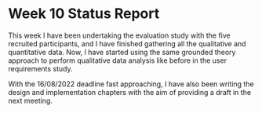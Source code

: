 # Week 10 Status Report

This week I have been undertaking the evaluation study with the five recruited participants, and I have finished gathering all the qualitative and quantitative data. Now, I have started using the same grounded theory approach to perform qualitative data analysis like before in the user requirements study.

With the 16/08/2022 deadline fast approaching, I have also been writing the design and implementation chapters with the aim of providing a draft in the next meeting.